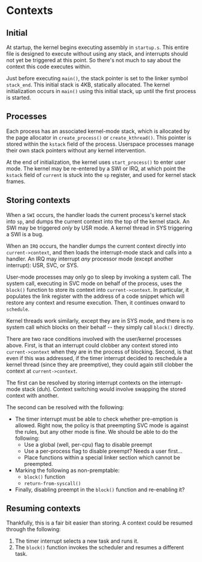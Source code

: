 Contexts
========


Initial
-------

At startup, the kernel begins executing assembly in `startup.s`. This entire
file is designed to execute without using any stack, and interrupts should not
yet be triggered at this point. So there's not much to say about the context
this code executes within.

Just before executing `main()`, the stack pointer is set to the linker symbol
`stack_end`. This initial stack is 4KB, statically allocated. The kernel
initialization occurs in `main()` using this initial stack, up until the first
process is started.


Processes
---------

Each process has an associated kernel-mode stack, which is allocated by the page
allocator in `create_process()` or `create_kthread()`. This pointer is stored
within the `kstack` field of the process. Userspace processes manage their own
stack pointers without any kernel intervention.

At the end of initialization, the kernel uses `start_process()` to enter
user mode. The kernel may be re-entered by a SWI or IRQ, at which point the
`kstack` field of `current` is stuck into the `sp` register, and used for kernel
stack frames.


Storing contexts
----------------

When a `SWI` occurs, the handler loads the current process's kernel stack into
`sp`, and dumps the current context into the top of the kernel stack. An SWI may
be triggered *only* by USR mode. A kernel thread in SYS triggering a SWI is a
bug.

When an `IRQ` occurs, the handler dumps the current context directly into
`current->context`, and then loads the interrupt-mode stack and calls into a
handler. An IRQ may interrupt *any* processor mode (except another interrupt):
USR, SVC, or SYS.

User-mode processes may only go to sleep by invoking a system call. The system
call, executing in SVC mode on behalf of the process, uses the `block()`
function to store its context into `current->context`. In particular, it
populates the link register with the address of a code snippet which will
restore any context and resume execution. Then, it continues onward to
`schedule`.

Kernel threads work similarly, except they are in SYS mode, and there is no
system call which blocks on their behalf -- they simply call `block()` directly.

There are two race conditions involved with the user/kernel processes above.
First, is that an interrupt could clobber any context stored into
`current->context` when they are in the process of blocking. Second, is that
even if this was addressed, if the timer interrupt decided to reschedule a
kernel thread (since they are preemptive), they could again still clobber the
context at `current->context`.

The first can be resolved by storing interrupt contexts on the interrupt-mode
stack (duh). Context switching would involve swapping the stored context with
another.

The second can be resolved with the following:

- The timer interrupt must be able to check whether pre-emption is allowed.
  Right now, the policy is that preempting SVC mode is against the rules, but
  any other mode is fine. We should be able to do the following:
  - Use a global (well, per-cpu) flag to disable preempt
  - Use a per-process flag to disable preempt? Needs a user first...
  - Place functions within a special linker section which cannot be preempted.
- Marking the following as non-premptable:
  - `block()` function
  - `return-from-syscall()`
- Finally, disabling preempt in the `block()` function and re-enabling it?


Resuming contexts
-----------------

Thankfully, this is a fair bit easier than storing.  A context could be resumed
through the following:

1. The timer interrupt selects a new task and runs it.
2. The `block()` function invokes the scheduler and resumes a different task.
